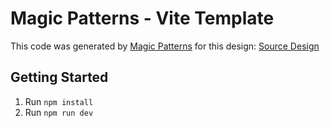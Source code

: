 # Magic Patterns - Vite Template

This code was generated by [Magic Patterns](https://magicpatterns.com) for this design: [Source Design](https://www.magicpatterns.com/c/2pqgyqhd7ig3d8wrbqwcbf)

## Getting Started

1. Run `npm install`
2. Run `npm run dev`
